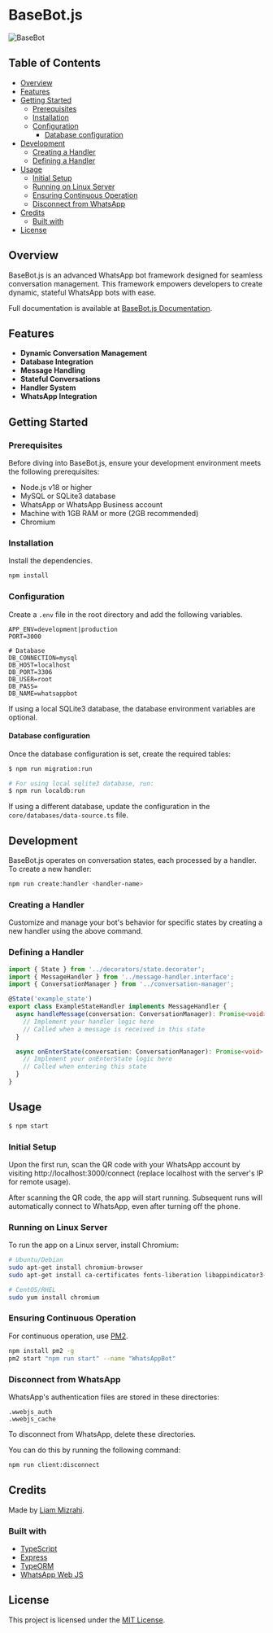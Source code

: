 # BaseBot.js

![BaseBot](https://i.postimg.cc/vm1s2K8W/basebotjs.png)

## Table of Contents
- [Overview](#overview)
- [Features](#features)
- [Getting Started](#getting-started)
    - [Prerequisites](#prerequisites)
    - [Installation](#installation)
    - [Configuration](#configuration)
      - [Database configuration](#database-configuration)
- [Development](#development)
  - [Creating a Handler](#creating-a-handler)
  - [Defining a Handler](#defining-a-handler)
- [Usage](#usage)
  - [Initial Setup](#initial-setup)
  - [Running on Linux Server](#running-on-linux-server)
  - [Ensuring Continuous Operation](#ensuring-continuous-operation)
  - [Disconnect from WhatsApp](#disconnect-from-whatsapp)
- [Credits](#credits)
  - [Built with](#built-with)
- [License](#license)

## Overview
BaseBot.js is an advanced WhatsApp bot framework designed for seamless conversation management. This framework empowers developers to create dynamic, stateful WhatsApp bots with ease.

Full documentation is available at [BaseBot.js Documentation](https://liam-mizrahi.gitbook.io/basebot.js/).

## Features
- **Dynamic Conversation Management**
- **Database Integration**
- **Message Handling**
- **Stateful Conversations**
- **Handler System**
- **WhatsApp Integration**

## Getting Started

### Prerequisites
Before diving into BaseBot.js, ensure your development environment meets the following prerequisites:
- Node.js v18 or higher
- MySQL or SQLite3 database
- WhatsApp or WhatsApp Business account
- Machine with 1GB RAM or more (2GB recommended)
- Chromium

### Installation
Install the dependencies.
```bash
npm install
```

### Configuration
Create a `.env` file in the root directory and add the following variables.

```dotenv
APP_ENV=development|production
PORT=3000

# Database
DB_CONNECTION=mysql
DB_HOST=localhost
DB_PORT=3306
DB_USER=root
DB_PASS=
DB_NAME=whatsappbot
```

If using a local SQLite3 database, the database environment variables are optional.

#### Database configuration
Once the database configuration is set, create the required tables:

```bash
$ npm run migration:run

# For using local sqlite3 database, run:
$ npm run localdb:run
```
If using a different database, update the configuration in the `core/databases/data-source.ts` file.

## Development
BaseBot.js operates on conversation states, each processed by a handler. To create a new handler:

```bash
npm run create:handler <handler-name>
```

### Creating a Handler
Customize and manage your bot's behavior for specific states by creating a new handler using the above command.

### Defining a Handler
```typescript
import { State } from '../decorators/state.decorator';
import { MessageHandler } from '../message-handler.interface';
import { ConversationManager } from '../conversation-manager';

@State('example_state')
export class ExampleStateHandler implements MessageHandler {
  async handleMessage(conversation: ConversationManager): Promise<void> {
    // Implement your handler logic here
    // Called when a message is received in this state
  }

  async onEnterState(conversation: ConversationManager): Promise<void> {
    // Implement your onEnterState logic here
    // Called when entering this state
  }
}
```

## Usage

```bash
$ npm start
```
### Initial Setup
Upon the first run, scan the QR code with your WhatsApp account by visiting http://localhost:3000/connect (replace localhost with the server's IP for remote usage).

After scanning the QR code, the app will start running. Subsequent runs will automatically connect to WhatsApp, even after turning off the phone.

### Running on Linux Server
To run the app on a Linux server, install Chromium:

```bash
# Ubuntu/Debian
sudo apt-get install chromium-browser
sudo apt-get install ca-certificates fonts-liberation libappindicator3-1 libasound2 libatk-bridge2.0-0 libatk1.0-0 libc6 libcairo2 libcups2 libdbus-1-3 libexpat1 libfontconfig1 libgbm1 libgcc1 libglib2.0-0 libgtk-3-0 libnspr4 libnss3 libpango-1.0-0 libpangocairo-1.0-0 libstdc++6 libx11-6 libx11-xcb1 libxcb1 libxcomposite1 libxcursor1 libxdamage1 libxext6 libxfixes3 libxi6 libxrandr2 libxrender1 libxss1 libxtst6 lsb-release wget xdg-utils

# CentOS/RHEL
sudo yum install chromium
```

### Ensuring Continuous Operation

For continuous operation, use [PM2](https://pm2.keymetrics.io/).

```bash
npm install pm2 -g
pm2 start "npm run start" --name "WhatsAppBot"
```

### Disconnect from WhatsApp
WhatsApp's authentication files are stored in these directories:
```text
.wwebjs_auth
.wwebjs_cache
```
To disconnect from WhatsApp, delete these directories.

You can do this by running the following command:
```bash
npm run client:disconnect
```

## Credits
Made by [Liam Mizrahi](https://liammizrahi.com).

### Built with
- [TypeScript](https://www.typescriptlang.org/)
- [Express](https://expressjs.com/)
- [TypeORM](https://typeorm.io/)
- [WhatsApp Web JS](https://wwebjs.dev/)

## License

This project is licensed under the [MIT License](LICENSE).
